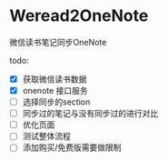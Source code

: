 # Weread2OneNote

微信读书笔记同步OneNote

todo:

- [x] 获取微信读书数据
- [x] onenote 接口服务
- [ ] 选择同步的section
- [ ] 同步过的笔记与没有同步过的进行对比
- [ ] 优化页面
- [ ] 测试整体流程
- [ ] 添加购买/免费版需要做限制
